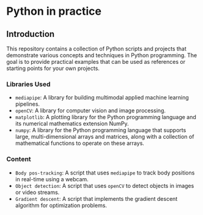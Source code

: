 # Python in practice

## Introduction
This repository contains a collection of Python scripts and projects that demonstrate various concepts and techniques in Python programming. The goal is to provide practical examples that can be used as references or starting points for your own projects.

<!-- Include implementing of differents library (mediapipe, openCV, matplot) -->
### Libraries Used
- `mediapipe`: A library for building multimodal applied machine learning pipelines.
- `openCV`: A library for computer vision and image processing.
- `matplotlib`: A plotting library for the Python programming language and its numerical mathematics extension NumPy.
- `numpy`: A library for the Python programming language that supports large, multi-dimensional arrays and matrices, along with a collection of mathematical functions to operate on these arrays.

### Content
- `Body pos-tracking`: A script that uses `mediapipe` to track body positions in real-time using a webcam.
- `Object detection`: A script that uses `openCV` to detect objects in images or video streams.
- `Gradient descent`: A script that implements the gradient descent algorithm for optimization problems.